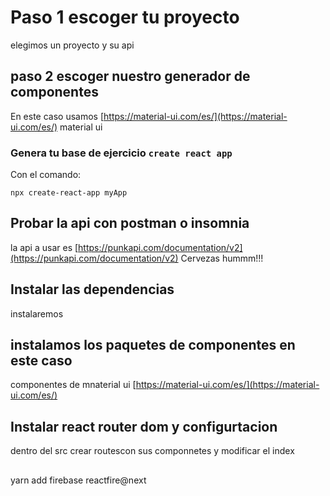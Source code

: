 # Paso 1 escoger tu proyecto

elegimos un proyecto y su api

## paso 2 escoger nuestro generador de componentes

En este caso usamos [https://material-ui.com/es/](https://material-ui.com/es/) material ui

### Genera tu base de ejercicio `create react app `

Con el comando:

```
npx create-react-app myApp
```

## Probar la api con postman o insomnia

la api a usar es [https://punkapi.com/documentation/v2](https://punkapi.com/documentation/v2) Cervezas hummm!!!

## Instalar las dependencias

instalaremos

## instalamos los paquetes de componentes en este caso

componentes de mnaterial ui [https://material-ui.com/es/](https://material-ui.com/es/)

## Instalar react router dom y configurtacion

dentro del src crear routescon sus componnetes y modificar el index

##

yarn add firebase reactfire@next
